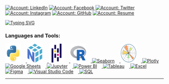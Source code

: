 
[![Account: LinkedIn](https://img.shields.io/badge/Abdo%20Fahmy-LinkedIn-0077b5)](https://www.linkedin.com/in/abdo-fahmy-a65332244/)
[![Account: Facebook](https://img.shields.io/badge/Abdo%20Fahmy-Facebook-3B5998)](https://www.facebook.com/abdoh.rahman?mibextid=AEUHqQ)
[![Account: Twitter](https://img.shields.io/badge/Abdo%20Fahmy-Twitter-0084b4)](https://twitter.com/abdelrh80480054)
[![Account: Instagram](https://img.shields.io/badge/Abdo%20Fahmy-Instagram-966842)](https://instagram.com/abdo_fahmyrg?igshid=YmMyMTA2M2Y=)
[![Account: GitHub](https://img.shields.io/badge/Abdo%20Fahmy-GitHub-2b3137)](https://www.github.com/AbdoFahmyrg/)
[![Account: Resume](https://img.shields.io/badge/Download-CV-6b3237)](https://github.com/AbdoFahmyrg/AbdoFahmyrg/blob/main/Abdulrahman%20Fahmy%20Raghp.pdf)

<a href="https://git.io/typing-svg"><img src="https://readme-typing-svg.demolab.com?font=Fira+Code&weight=800&size=25&duration=3000&pause=503&center=true&vCenter=true&width=1000&lines=Hello+Everyone;My+name+is+Abdulrahman+Fahmy+.;I+am+a+Data+Analysis+.;and+my+interests+include+%5BPython+%2C+Statics+%2C" alt="Typing SVG" /></a>



<h3 align="left">Languages and Tools:</h3>
<p align="left">
  <a href="https://www.python.org/" target="_blank">
    <img src="https://raw.githubusercontent.com/devicons/devicon/master/icons/python/python-original.svg" alt="Python" width="50" height="60" style="margin-right: 15px;"/>
  </a>
  <a href="https://numpy.org/" target="_blank">
    <img src="https://raw.githubusercontent.com/devicons/devicon/master/icons/numpy/numpy-original.svg" alt="NumPy" width="50" height="60" style="margin-right: 15px;"/>
  </a>
  <a href="https://pandas.pydata.org/" target="_blank">
    <img src="https://raw.githubusercontent.com/devicons/devicon/master/icons/pandas/pandas-original.svg" alt="Pandas" width="50" height="60" style="margin-right: 15px;"/>
  </a>
  <a href="https://www.r-project.org/" target="_blank">
    <img src="https://raw.githubusercontent.com/devicons/devicon/master/icons/r/r-original.svg" alt="R" width="50" height="60" style="margin-right: 15px;"/>
  </a>
  <a href="https://seaborn.pydata.org/" target="_blank">
    <img src="https://seaborn.pydata.org/_static/logo-wide-lightbg.svg" alt="Seaborn" width="110" height="60" style="margin-right: 15px;"/>
  </a>
  <a href="https://matplotlib.org/" target="_blank">
    <img src="https://raw.githubusercontent.com/devicons/devicon/master/icons/matplotlib/matplotlib-original.svg" alt="Matplotlib" width="50" height="60" style="margin-right: 15px;"/>
  </a>
  <a href="https://plotly.com/" target="_blank">
    <img src="https://images.plot.ly/logo/new-branding/plotly-logomark.png" alt="Plotly" width="50" height="60" style="margin-right: 15px;"/>
  </a>
  <a href="https://www.google.com/sheets/about/" target="_blank">
    <img src="https://www.gstatic.com/images/branding/product/2x/sheets_48dp.png" alt="Google Sheets" width="50" height="60" style="margin-right: 15px;"/>
  </a>
  <a href="https://jupyter.org/" target="_blank">
    <img src="https://cdn.jsdelivr.net/gh/devicons/devicon/icons/jupyter/jupyter-original.svg" alt="Jupyter" width="50" height="60" style="margin-right: 15px;"/>
  </a>
  <a href="https://powerbi.microsoft.com/" target="_blank">
    <img src="https://upload.wikimedia.org/wikipedia/commons/c/cf/New_Power_BI_Logo.svg" alt="Power BI" width="50" height="60" style="margin-right: 15px;"/>
  </a>
  <a href="https://www.tableau.com/" target="_blank">
    <img src="https://www.tableau.com/sites/default/files/pages/tableaulogo_highres.png" alt="Tableau" width="50" height="60" style="margin-right: 15px;"/>
  </a>
  <a href="https://www.microsoft.com/en-us/microsoft-365/excel" target="_blank">
    <img src="https://upload.wikimedia.org/wikipedia/commons/thumb/7/73/Microsoft_Excel_2013-2019_logo.svg/1024px-Microsoft_Excel_2013-2019_logo.svg.png" alt="Excel" width="50" height="60" style="margin-right: 15px;"/>
  </a>
  <a href="https://www.figma.com/" target="_blank">
    <img src="https://www.vectorlogo.zone/logos/figma/figma-icon.svg" alt="Figma" width="50" height="60" style="margin-right: 15px;"/>
  </a>
  <a href="https://code.visualstudio.com/" target="_blank">
    <img src="https://cdn.jsdelivr.net/gh/devicons/devicon/icons/vscode/vscode-original.svg" alt="Visual Studio Code" width="50" height="60" style="margin-right: 15px;"/>
  </a>
  <a href="https://www.microsoft.com/en-us/sql-server" target="_blank">
    <img src="https://cdn.jsdelivr.net/gh/devicons/devicon/icons/microsoftsqlserver/microsoftsqlserver-original.svg" alt="SQL" width="50" height="60" style="margin-right: 15px;"/>
  </a>
</p>
<hr>
